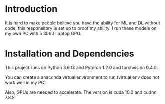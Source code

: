 # Introduction

It is hard to make people believe you have the ability for ML and DL without code, this responsitory is set up to proof my ability. I run these models on my own PC with a 3060 Laptop GPU.

# Installation and Dependencies

This project runs on Python 3.6.13 and Pytorch 1.2.0 and torchvision 0.4.0.

You can create a anaconda virtual environment to run.(virtual env does not work well in my PC)

Also, GPUs are needed to accelerate. The version is cuda 10.0 and cudnn 7.8.5.
